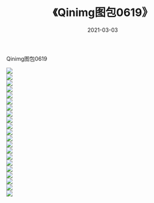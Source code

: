 ﻿---
layout: post
title:  《Qinimg图包0619》
date:   2021-03-03
img: http://imgx.orgx.ga/Qinimg图包/Qinimg图包0619/000.jpg
categories: [美女, 清纯, 唯美]
---

Qinimg图包0619

 ![](http://imgx.orgx.ga/Qinimg图包/Qinimg图包0619/001.jpg) <br>![](http://imgx.orgx.ga/Qinimg图包/Qinimg图包0619/002.jpg) <br>![](http://imgx.orgx.ga/Qinimg图包/Qinimg图包0619/003.jpg) <br>![](http://imgx.orgx.ga/Qinimg图包/Qinimg图包0619/004.jpg) <br>![](http://imgx.orgx.ga/Qinimg图包/Qinimg图包0619/005.jpg) <br>![](http://imgx.orgx.ga/Qinimg图包/Qinimg图包0619/006.jpg) <br>![](http://imgx.orgx.ga/Qinimg图包/Qinimg图包0619/007.jpg) <br>![](http://imgx.orgx.ga/Qinimg图包/Qinimg图包0619/008.jpg) <br>![](http://imgx.orgx.ga/Qinimg图包/Qinimg图包0619/009.jpg) <br>![](http://imgx.orgx.ga/Qinimg图包/Qinimg图包0619/010.jpg) <br>![](http://imgx.orgx.ga/Qinimg图包/Qinimg图包0619/011.jpg) <br>![](http://imgx.orgx.ga/Qinimg图包/Qinimg图包0619/012.jpg) <br>![](http://imgx.orgx.ga/Qinimg图包/Qinimg图包0619/013.jpg) <br>![](http://imgx.orgx.ga/Qinimg图包/Qinimg图包0619/014.jpg) <br>![](http://imgx.orgx.ga/Qinimg图包/Qinimg图包0619/015.jpg) <br>![](http://imgx.orgx.ga/Qinimg图包/Qinimg图包0619/016.jpg) <br>![](http://imgx.orgx.ga/Qinimg图包/Qinimg图包0619/017.jpg) <br>![](http://imgx.orgx.ga/Qinimg图包/Qinimg图包0619/018.jpg) <br>![](http://imgx.orgx.ga/Qinimg图包/Qinimg图包0619/019.jpg) <br>![](http://imgx.orgx.ga/Qinimg图包/Qinimg图包0619/020.jpg) <br>![](http://imgx.orgx.ga/Qinimg图包/Qinimg图包0619/021.jpg) <br>